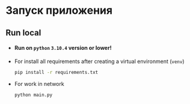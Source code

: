 # Запуск приложения

## Run local

- #### Run on ``python`` `3.10.4` version or lower!

- For install all requirements after creating a virtual environment (`venv`)

    ```bash
    pip install -r requirements.txt
    ```

- For work in network

    ```bash
    python main.py
    ```
